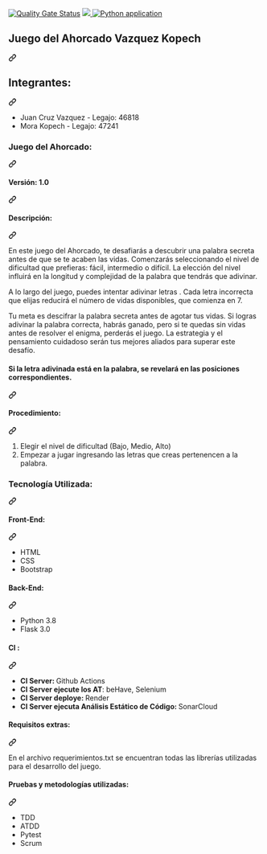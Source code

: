 [![Quality Gate Status](https://sonarcloud.io/api/project_badges/measure?project=JuanCruzV4_Metodologias-Agiles_TPI_Ahorcado&metric=alert_status)](https://sonarcloud.io/summary/new_code?id=JuanCruzV4_Metodologias-Agiles_TPI_Ahorcado)
<a href="https://codecov.io/github/JuanCruzV4/Metodologias-Agiles_TPI_Ahorcado" > 
 <img src="https://codecov.io/github/JuanCruzV4/Metodologias-Agiles_TPI_Ahorcado/graph/badge.svg?token=XYEPGQ79WE"/> 
 </a>
 [![Python application](https://github.com/JuanCruzV4/Metodologias-Agiles_TPI_Ahorcado/actions/workflows/python-app.yml/badge.svg)](https://github.com/JuanCruzV4/Metodologias-Agiles_TPI_Ahorcado/actions/workflows/python-app.yml)

<div class="application-main " data-commit-hovercards-enabled="" data-discussion-hovercards-enabled="" data-issue-and-pr-hovercards-enabled="">
<div itemscope="" itemtype="http://schema.org/SoftwareSourceCode" class=""><main id="js-repo-pjax-container"><turbo-frame id="repo-content-turbo-frame" target="_top" data-turbo-action="advance" class="">
<div id="repo-content-pjax-container" class="repository-content ">
<div class="clearfix container-xl px-md-4 px-lg-5 px-3">
<div data-view-component="true" class="Layout Layout--flowRow-until-md react-repos-overview-margin Layout--sidebarPosition-end Layout--sidebarPosition-flowRow-end">
<div data-view-component="true" class="Layout-main"><react-partial partial-name="repos-overview" data-ssr="true" data-catalyst="" class="loaded">
<div data-target="react-partial.reactRoot">
<div class="Box-sc-g0xbh4-0 izjvBm">
<div class="Box-sc-g0xbh4-0 yfPnm">
<div class="Box-sc-g0xbh4-0 ehcSsh">
<div class="Box-sc-g0xbh4-0 eChYOE">
<div class="Box-sc-g0xbh4-0 bJMeLZ js-snippet-clipboard-copy-unpositioned" data-hpc="true">
<article class="markdown-body entry-content container-lg" itemprop="text">
<div class="markdown-heading" dir="auto">
<h1 class="heading-element" dir="auto" tabindex="-1"><strong>Juego del Ahorcado Vazquez Kopech</strong></h1>
<a id="user-content-tpi-agiles-2024---juego-del-ahorcado" class="anchor" aria-label="Permalink: TPI Agiles 2024 - Juego del Ahorcado" href="https://github.com/RamiroCordoba/TPI_Agiles_grupo_05?tab=readme-ov-file#tpi-agiles-2024---juego-del-ahorcado"><svg class="octicon octicon-link" viewbox="0 0 16 16" version="1.1" width="16" height="16" aria-hidden="true"><path d="m7.775 3.275 1.25-1.25a3.5 3.5 0 1 1 4.95 4.95l-2.5 2.5a3.5 3.5 0 0 1-4.95 0 .751.751 0 0 1 .018-1.042.751.751 0 0 1 1.042-.018 1.998 1.998 0 0 0 2.83 0l2.5-2.5a2.002 2.002 0 0 0-2.83-2.83l-1.25 1.25a.751.751 0 0 1-1.042-.018.751.751 0 0 1-.018-1.042Zm-4.69 9.64a1.998 1.998 0 0 0 2.83 0l1.25-1.25a.751.751 0 0 1 1.042.018.751.751 0 0 1 .018 1.042l-1.25 1.25a3.5 3.5 0 1 1-4.95-4.95l2.5-2.5a3.5 3.5 0 0 1 4.95 0 .751.751 0 0 1-.018 1.042.751.751 0 0 1-1.042.018 1.998 1.998 0 0 0-2.83 0l-2.5 2.5a1.998 1.998 0 0 0 0 2.83Z"></path></svg></a></div>
<div class="markdown-heading" dir="auto">
<h2 class="heading-element" dir="auto" tabindex="-1"><strong>Integrantes:</strong></h2>
<a id="user-content-integrantes" class="anchor" aria-label="Permalink: Integrantes:" href="https://github.com/RamiroCordoba/TPI_Agiles_grupo_05?tab=readme-ov-file#integrantes"><svg class="octicon octicon-link" viewbox="0 0 16 16" version="1.1" width="16" height="16" aria-hidden="true"><path d="m7.775 3.275 1.25-1.25a3.5 3.5 0 1 1 4.95 4.95l-2.5 2.5a3.5 3.5 0 0 1-4.95 0 .751.751 0 0 1 .018-1.042.751.751 0 0 1 1.042-.018 1.998 1.998 0 0 0 2.83 0l2.5-2.5a2.002 2.002 0 0 0-2.83-2.83l-1.25 1.25a.751.751 0 0 1-1.042-.018.751.751 0 0 1-.018-1.042Zm-4.69 9.64a1.998 1.998 0 0 0 2.83 0l1.25-1.25a.751.751 0 0 1 1.042.018.751.751 0 0 1 .018 1.042l-1.25 1.25a3.5 3.5 0 1 1-4.95-4.95l2.5-2.5a3.5 3.5 0 0 1 4.95 0 .751.751 0 0 1-.018 1.042.751.751 0 0 1-1.042.018 1.998 1.998 0 0 0-2.83 0l-2.5 2.5a1.998 1.998 0 0 0 0 2.83Z"></path></svg></a></div>
<ul dir="auto">
<li>Juan Cruz Vazquez - Legajo: 46818</li>
<li>Mora Kopech - Legajo: 47241</li>
</ul>
<div class="markdown-heading" dir="auto">
<h3 class="heading-element" dir="auto" tabindex="-1"><strong>Juego del Ahorcado:</strong></h3>
<a id="user-content-juego-del-ahorcado" class="anchor" aria-label="Permalink: Juego del Ahorcado:" href="https://github.com/RamiroCordoba/TPI_Agiles_grupo_05?tab=readme-ov-file#juego-del-ahorcado"><svg class="octicon octicon-link" viewbox="0 0 16 16" version="1.1" width="16" height="16" aria-hidden="true"><path d="m7.775 3.275 1.25-1.25a3.5 3.5 0 1 1 4.95 4.95l-2.5 2.5a3.5 3.5 0 0 1-4.95 0 .751.751 0 0 1 .018-1.042.751.751 0 0 1 1.042-.018 1.998 1.998 0 0 0 2.83 0l2.5-2.5a2.002 2.002 0 0 0-2.83-2.83l-1.25 1.25a.751.751 0 0 1-1.042-.018.751.751 0 0 1-.018-1.042Zm-4.69 9.64a1.998 1.998 0 0 0 2.83 0l1.25-1.25a.751.751 0 0 1 1.042.018.751.751 0 0 1 .018 1.042l-1.25 1.25a3.5 3.5 0 1 1-4.95-4.95l2.5-2.5a3.5 3.5 0 0 1 4.95 0 .751.751 0 0 1-.018 1.042.751.751 0 0 1-1.042.018 1.998 1.998 0 0 0-2.83 0l-2.5 2.5a1.998 1.998 0 0 0 0 2.83Z"></path></svg></a></div>
<div class="markdown-heading" dir="auto">
<h4 class="heading-element" dir="auto" tabindex="-1"><strong>Versi&oacute;n:</strong><span>&nbsp;</span>1.0</h4>
<a id="user-content-versi&oacute;n-10" class="anchor" aria-label="Permalink: Versi&oacute;n: 1.0" href="https://github.com/RamiroCordoba/TPI_Agiles_grupo_05?tab=readme-ov-file#versi%C3%B3n-10"><svg class="octicon octicon-link" viewbox="0 0 16 16" version="1.1" width="16" height="16" aria-hidden="true"><path d="m7.775 3.275 1.25-1.25a3.5 3.5 0 1 1 4.95 4.95l-2.5 2.5a3.5 3.5 0 0 1-4.95 0 .751.751 0 0 1 .018-1.042.751.751 0 0 1 1.042-.018 1.998 1.998 0 0 0 2.83 0l2.5-2.5a2.002 2.002 0 0 0-2.83-2.83l-1.25 1.25a.751.751 0 0 1-1.042-.018.751.751 0 0 1-.018-1.042Zm-4.69 9.64a1.998 1.998 0 0 0 2.83 0l1.25-1.25a.751.751 0 0 1 1.042.018.751.751 0 0 1 .018 1.042l-1.25 1.25a3.5 3.5 0 1 1-4.95-4.95l2.5-2.5a3.5 3.5 0 0 1 4.95 0 .751.751 0 0 1-.018 1.042.751.751 0 0 1-1.042.018 1.998 1.998 0 0 0-2.83 0l-2.5 2.5a1.998 1.998 0 0 0 0 2.83Z"></path></svg></a></div>
<div class="markdown-heading" dir="auto">
<h4 class="heading-element" dir="auto" tabindex="-1"><strong>Descripci&oacute;n:</strong></h4>
<a id="user-content-descripci&oacute;n" class="anchor" aria-label="Permalink: Descripci&oacute;n:" href="https://github.com/RamiroCordoba/TPI_Agiles_grupo_05?tab=readme-ov-file#descripci%C3%B3n"><svg class="octicon octicon-link" viewbox="0 0 16 16" version="1.1" width="16" height="16" aria-hidden="true"><path d="m7.775 3.275 1.25-1.25a3.5 3.5 0 1 1 4.95 4.95l-2.5 2.5a3.5 3.5 0 0 1-4.95 0 .751.751 0 0 1 .018-1.042.751.751 0 0 1 1.042-.018 1.998 1.998 0 0 0 2.83 0l2.5-2.5a2.002 2.002 0 0 0-2.83-2.83l-1.25 1.25a.751.751 0 0 1-1.042-.018.751.751 0 0 1-.018-1.042Zm-4.69 9.64a1.998 1.998 0 0 0 2.83 0l1.25-1.25a.751.751 0 0 1 1.042.018.751.751 0 0 1 .018 1.042l-1.25 1.25a3.5 3.5 0 1 1-4.95-4.95l2.5-2.5a3.5 3.5 0 0 1 4.95 0 .751.751 0 0 1-.018 1.042.751.751 0 0 1-1.042.018 1.998 1.998 0 0 0-2.83 0l-2.5 2.5a1.998 1.998 0 0 0 0 2.83Z"></path></svg></a></div>
<p>En este juego del Ahorcado, te desafiar&aacute;s a descubrir una palabra secreta antes de que se te acaben las vidas. Comenzar&aacute;s seleccionando el nivel de dificultad que prefieras: f&aacute;cil, intermedio o dif&iacute;cil. La elecci&oacute;n del nivel influir&aacute; en la longitud y complejidad de la palabra que tendr&aacute;s que adivinar.</p>
<p>A lo largo del juego, puedes intentar adivinar letras . Cada letra incorrecta que elijas reducir&aacute; el n&uacute;mero de vidas disponibles, que comienza en 7.&nbsp;</p>
<p>Tu meta es descifrar la palabra secreta antes de agotar tus vidas. Si logras adivinar la palabra correcta, habr&aacute;s ganado, pero si te quedas sin vidas antes de resolver el enigma, perder&aacute;s el juego. La estrategia y el pensamiento cuidadoso ser&aacute;n tus mejores aliados para superar este desaf&iacute;o.</p>
<div class="markdown-heading" dir="auto">
<h4 class="heading-element" dir="auto" tabindex="-1">Si la letra adivinada est&aacute; en la palabra, se revelar&aacute; en las posiciones correspondientes.</h4>
<a id="user-content-si-la-letra-adivinada-est&aacute;-en-la-palabra-se-revelar&aacute;-en-las-posiciones-correspondientes" class="anchor" aria-label="Permalink: Si la letra adivinada est&aacute; en la palabra, se revelar&aacute; en las posiciones correspondientes." href="https://github.com/RamiroCordoba/TPI_Agiles_grupo_05?tab=readme-ov-file#si-la-letra-adivinada-est%C3%A1-en-la-palabra-se-revelar%C3%A1-en-las-posiciones-correspondientes"><svg class="octicon octicon-link" viewbox="0 0 16 16" version="1.1" width="16" height="16" aria-hidden="true"><path d="m7.775 3.275 1.25-1.25a3.5 3.5 0 1 1 4.95 4.95l-2.5 2.5a3.5 3.5 0 0 1-4.95 0 .751.751 0 0 1 .018-1.042.751.751 0 0 1 1.042-.018 1.998 1.998 0 0 0 2.83 0l2.5-2.5a2.002 2.002 0 0 0-2.83-2.83l-1.25 1.25a.751.751 0 0 1-1.042-.018.751.751 0 0 1-.018-1.042Zm-4.69 9.64a1.998 1.998 0 0 0 2.83 0l1.25-1.25a.751.751 0 0 1 1.042.018.751.751 0 0 1 .018 1.042l-1.25 1.25a3.5 3.5 0 1 1-4.95-4.95l2.5-2.5a3.5 3.5 0 0 1 4.95 0 .751.751 0 0 1-.018 1.042.751.751 0 0 1-1.042.018 1.998 1.998 0 0 0-2.83 0l-2.5 2.5a1.998 1.998 0 0 0 0 2.83Z"></path></svg></a></div>
<div class="markdown-heading" dir="auto">
<h4 class="heading-element" dir="auto" tabindex="-1"><strong>Procedimiento:</strong></h4>
<a id="user-content-procedimiento" class="anchor" aria-label="Permalink: Procedimiento:" href="https://github.com/RamiroCordoba/TPI_Agiles_grupo_05?tab=readme-ov-file#procedimiento"><svg class="octicon octicon-link" viewbox="0 0 16 16" version="1.1" width="16" height="16" aria-hidden="true"><path d="m7.775 3.275 1.25-1.25a3.5 3.5 0 1 1 4.95 4.95l-2.5 2.5a3.5 3.5 0 0 1-4.95 0 .751.751 0 0 1 .018-1.042.751.751 0 0 1 1.042-.018 1.998 1.998 0 0 0 2.83 0l2.5-2.5a2.002 2.002 0 0 0-2.83-2.83l-1.25 1.25a.751.751 0 0 1-1.042-.018.751.751 0 0 1-.018-1.042Zm-4.69 9.64a1.998 1.998 0 0 0 2.83 0l1.25-1.25a.751.751 0 0 1 1.042.018.751.751 0 0 1 .018 1.042l-1.25 1.25a3.5 3.5 0 1 1-4.95-4.95l2.5-2.5a3.5 3.5 0 0 1 4.95 0 .751.751 0 0 1-.018 1.042.751.751 0 0 1-1.042.018 1.998 1.998 0 0 0-2.83 0l-2.5 2.5a1.998 1.998 0 0 0 0 2.83Z"></path></svg></a></div>
<p></p>
<ol dir="auto">
<li>Elegir el nivel de dificultad (Bajo, Medio, Alto)</li>
<li>Empezar a jugar ingresando las letras que creas pertenencen a la palabra.</li>
</ol>
<div class="markdown-heading" dir="auto">
<h3 dir="auto" class="heading-element" tabindex="-1"><strong>Tecnolog&iacute;a Utilizada:</strong></h3>
<a id="user-content-tecnolog&iacute;a-utilizada" class="anchor" aria-label="Permalink: Tecnolog&iacute;a Utilizada:" href="https://github.com/RamiroCordoba/TPI_Agiles_grupo_05?tab=readme-ov-file#tecnolog%C3%ADa-utilizada"><svg class="octicon octicon-link" viewbox="0 0 16 16" version="1.1" width="16" height="16" aria-hidden="true"><path d="m7.775 3.275 1.25-1.25a3.5 3.5 0 1 1 4.95 4.95l-2.5 2.5a3.5 3.5 0 0 1-4.95 0 .751.751 0 0 1 .018-1.042.751.751 0 0 1 1.042-.018 1.998 1.998 0 0 0 2.83 0l2.5-2.5a2.002 2.002 0 0 0-2.83-2.83l-1.25 1.25a.751.751 0 0 1-1.042-.018.751.751 0 0 1-.018-1.042Zm-4.69 9.64a1.998 1.998 0 0 0 2.83 0l1.25-1.25a.751.751 0 0 1 1.042.018.751.751 0 0 1 .018 1.042l-1.25 1.25a3.5 3.5 0 1 1-4.95-4.95l2.5-2.5a3.5 3.5 0 0 1 4.95 0 .751.751 0 0 1-.018 1.042.751.751 0 0 1-1.042.018 1.998 1.998 0 0 0-2.83 0l-2.5 2.5a1.998 1.998 0 0 0 0 2.83Z"></path></svg></a></div>
<div class="markdown-heading" dir="auto">
<h4 dir="auto" class="heading-element" tabindex="-1">Front-End:</h4>
<a id="user-content-front-end" class="anchor" aria-label="Permalink: Front-End:" href="https://github.com/RamiroCordoba/TPI_Agiles_grupo_05?tab=readme-ov-file#front-end"><svg class="octicon octicon-link" viewbox="0 0 16 16" version="1.1" width="16" height="16" aria-hidden="true"><path d="m7.775 3.275 1.25-1.25a3.5 3.5 0 1 1 4.95 4.95l-2.5 2.5a3.5 3.5 0 0 1-4.95 0 .751.751 0 0 1 .018-1.042.751.751 0 0 1 1.042-.018 1.998 1.998 0 0 0 2.83 0l2.5-2.5a2.002 2.002 0 0 0-2.83-2.83l-1.25 1.25a.751.751 0 0 1-1.042-.018.751.751 0 0 1-.018-1.042Zm-4.69 9.64a1.998 1.998 0 0 0 2.83 0l1.25-1.25a.751.751 0 0 1 1.042.018.751.751 0 0 1 .018 1.042l-1.25 1.25a3.5 3.5 0 1 1-4.95-4.95l2.5-2.5a3.5 3.5 0 0 1 4.95 0 .751.751 0 0 1-.018 1.042.751.751 0 0 1-1.042.018 1.998 1.998 0 0 0-2.83 0l-2.5 2.5a1.998 1.998 0 0 0 0 2.83Z"></path></svg></a></div>
<ul dir="auto">
<li>HTML</li>
<li>CSS</li>
<li>Bootstrap</li>
</ul>
<div class="markdown-heading" dir="auto">
<h4 dir="auto" class="heading-element" tabindex="-1">Back-End:</h4>
<a id="user-content-back-end" class="anchor" aria-label="Permalink: Back-End:" href="https://github.com/RamiroCordoba/TPI_Agiles_grupo_05?tab=readme-ov-file#back-end"><svg class="octicon octicon-link" viewbox="0 0 16 16" version="1.1" width="16" height="16" aria-hidden="true"><path d="m7.775 3.275 1.25-1.25a3.5 3.5 0 1 1 4.95 4.95l-2.5 2.5a3.5 3.5 0 0 1-4.95 0 .751.751 0 0 1 .018-1.042.751.751 0 0 1 1.042-.018 1.998 1.998 0 0 0 2.83 0l2.5-2.5a2.002 2.002 0 0 0-2.83-2.83l-1.25 1.25a.751.751 0 0 1-1.042-.018.751.751 0 0 1-.018-1.042Zm-4.69 9.64a1.998 1.998 0 0 0 2.83 0l1.25-1.25a.751.751 0 0 1 1.042.018.751.751 0 0 1 .018 1.042l-1.25 1.25a3.5 3.5 0 1 1-4.95-4.95l2.5-2.5a3.5 3.5 0 0 1 4.95 0 .751.751 0 0 1-.018 1.042.751.751 0 0 1-1.042.018 1.998 1.998 0 0 0-2.83 0l-2.5 2.5a1.998 1.998 0 0 0 0 2.83Z"></path></svg></a></div>
<ul dir="auto">
<li>Python 3.8</li>
<li>Flask 3.0</li>
</ul>
<div class="markdown-heading" dir="auto">
<h4 dir="auto" class="heading-element" tabindex="-1">CI :</h4>
<a id="user-content-ci-" class="anchor" aria-label="Permalink: CI :" href="https://github.com/RamiroCordoba/TPI_Agiles_grupo_05?tab=readme-ov-file#ci-"><svg class="octicon octicon-link" viewbox="0 0 16 16" version="1.1" width="16" height="16" aria-hidden="true"><path d="m7.775 3.275 1.25-1.25a3.5 3.5 0 1 1 4.95 4.95l-2.5 2.5a3.5 3.5 0 0 1-4.95 0 .751.751 0 0 1 .018-1.042.751.751 0 0 1 1.042-.018 1.998 1.998 0 0 0 2.83 0l2.5-2.5a2.002 2.002 0 0 0-2.83-2.83l-1.25 1.25a.751.751 0 0 1-1.042-.018.751.751 0 0 1-.018-1.042Zm-4.69 9.64a1.998 1.998 0 0 0 2.83 0l1.25-1.25a.751.751 0 0 1 1.042.018.751.751 0 0 1 .018 1.042l-1.25 1.25a3.5 3.5 0 1 1-4.95-4.95l2.5-2.5a3.5 3.5 0 0 1 4.95 0 .751.751 0 0 1-.018 1.042.751.751 0 0 1-1.042.018 1.998 1.998 0 0 0-2.83 0l-2.5 2.5a1.998 1.998 0 0 0 0 2.83Z"></path></svg></a></div>
<ul dir="auto">
<li><strong>CI Server:<span>&nbsp;</span></strong>Github Actions</li>
<li><span><strong>CI Server ejecute los AT</strong>: beHave, Selenium&nbsp;</span></li>
<li><strong>CI Server deploye:<span>&nbsp;</span></strong>Render</li>
<li><strong>CI Server ejecuta An&aacute;lisis Est&aacute;tico de C&oacute;digo:<span>&nbsp;</span></strong>SonarCloud</li>
</ul>
<div class="markdown-heading" dir="auto">
<h4 dir="auto" class="heading-element" tabindex="-1">Requisitos extras:</h4>
<a id="user-content-requisitos-extras" class="anchor" aria-label="Permalink: Requisitos extras:" href="https://github.com/RamiroCordoba/TPI_Agiles_grupo_05?tab=readme-ov-file#requisitos-extras"><svg class="octicon octicon-link" viewbox="0 0 16 16" version="1.1" width="16" height="16" aria-hidden="true"><path d="m7.775 3.275 1.25-1.25a3.5 3.5 0 1 1 4.95 4.95l-2.5 2.5a3.5 3.5 0 0 1-4.95 0 .751.751 0 0 1 .018-1.042.751.751 0 0 1 1.042-.018 1.998 1.998 0 0 0 2.83 0l2.5-2.5a2.002 2.002 0 0 0-2.83-2.83l-1.25 1.25a.751.751 0 0 1-1.042-.018.751.751 0 0 1-.018-1.042Zm-4.69 9.64a1.998 1.998 0 0 0 2.83 0l1.25-1.25a.751.751 0 0 1 1.042.018.751.751 0 0 1 .018 1.042l-1.25 1.25a3.5 3.5 0 1 1-4.95-4.95l2.5-2.5a3.5 3.5 0 0 1 4.95 0 .751.751 0 0 1-.018 1.042.751.751 0 0 1-1.042.018 1.998 1.998 0 0 0-2.83 0l-2.5 2.5a1.998 1.998 0 0 0 0 2.83Z"></path></svg></a></div>
<p dir="auto">En el archivo requerimientos.txt se encuentran todas las librer&iacute;as utilizadas para el desarrollo del juego.</p>
<div class="markdown-heading" dir="auto">
<h4 dir="auto" class="heading-element" tabindex="-1">Pruebas y metodolog&iacute;as utilizadas:</h4>
<a id="user-content-pruebas-y-metodolog&iacute;as-utilizadas" class="anchor" aria-label="Permalink: Pruebas y metodolog&iacute;as utilizadas:" href="https://github.com/RamiroCordoba/TPI_Agiles_grupo_05?tab=readme-ov-file#pruebas-y-metodolog%C3%ADas-utilizadas"><svg class="octicon octicon-link" viewbox="0 0 16 16" version="1.1" width="16" height="16" aria-hidden="true"><path d="m7.775 3.275 1.25-1.25a3.5 3.5 0 1 1 4.95 4.95l-2.5 2.5a3.5 3.5 0 0 1-4.95 0 .751.751 0 0 1 .018-1.042.751.751 0 0 1 1.042-.018 1.998 1.998 0 0 0 2.83 0l2.5-2.5a2.002 2.002 0 0 0-2.83-2.83l-1.25 1.25a.751.751 0 0 1-1.042-.018.751.751 0 0 1-.018-1.042Zm-4.69 9.64a1.998 1.998 0 0 0 2.83 0l1.25-1.25a.751.751 0 0 1 1.042.018.751.751 0 0 1 .018 1.042l-1.25 1.25a3.5 3.5 0 1 1-4.95-4.95l2.5-2.5a3.5 3.5 0 0 1 4.95 0 .751.751 0 0 1-.018 1.042.751.751 0 0 1-1.042.018 1.998 1.998 0 0 0-2.83 0l-2.5 2.5a1.998 1.998 0 0 0 0 2.83Z"></path></svg></a></div>
<ul dir="auto">
<li>TDD</li>
<li>ATDD</li>
<li>Pytest</li>
<li>Scrum</li>
</ul>
<div class="markdown-heading" dir="auto"></div>
</article>
</div>
</div>
</div>
</div>
</div>
</div>
</react-partial></div>
</div>
</div>
</div>
</turbo-frame></main></div>
</div>
